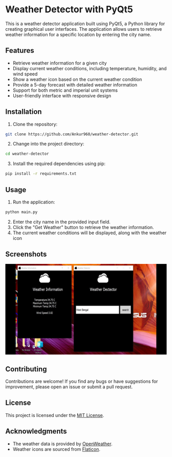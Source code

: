 # Weather Detector with PyQt5

This is a weather detector application built using PyQt5, a Python library for creating graphical user interfaces. The application allows users to retrieve weather information for a specific location by entering the city name.

## Features

- Retrieve weather information for a given city
- Display current weather conditions, including temperature, humidity, and wind speed
- Show a weather icon based on the current weather condition
- Provide a 5-day forecast with detailed weather information
- Support for both metric and imperial unit systems
- User-friendly interface with responsive design

## Installation

1. Clone the repository:

```bash
git clone https://github.com/Ankur960/weather-detector.git
```

2. Change into the project directory:

```bash
cd weather-detector
```

3. Install the required dependencies using pip:

```bash
pip install -r requirements.txt
```

## Usage

1. Run the application:

```bash
python main.py
```

2. Enter the city name in the provided input field.
3. Click the "Get Weather" button to retrieve the weather information.
4. The current weather conditions will be displayed, along with the weather icon

## Screenshots

![Weather Detector Screenshot](maxresdefault.jpg)

## Contributing

Contributions are welcome! If you find any bugs or have suggestions for improvement, please open an issue or submit a pull request.

## License

This project is licensed under the [MIT License](LICENSE).

## Acknowledgments

- The weather data is provided by [OpenWeather](https://openweathermap.org/).
- Weather icons are sourced from [Flaticon](https://www.flaticon.com/).
